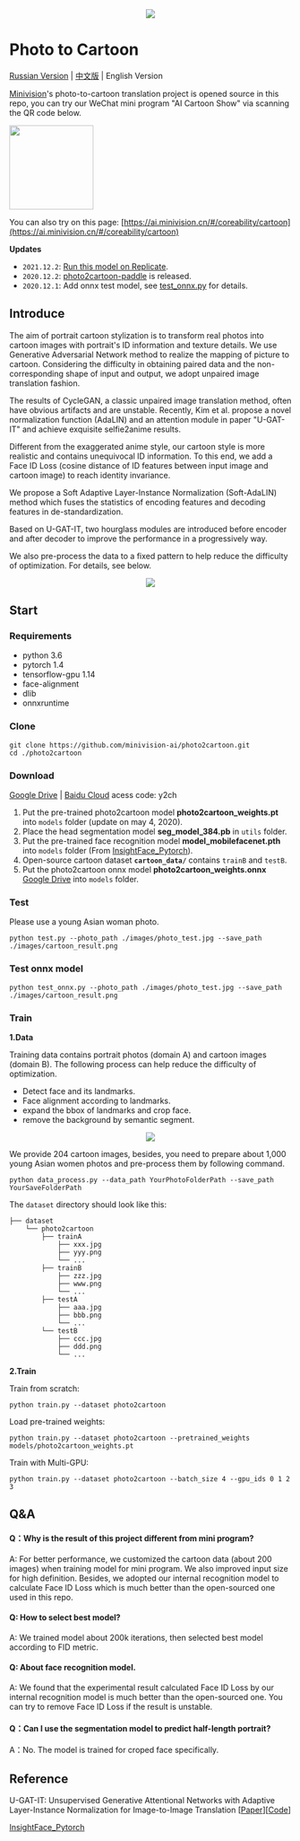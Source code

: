 <div align='center'>
  <img src='./images/title.png'>
</div>

# Photo to Cartoon

[Russian Version](README.md) | [中文版](README_IE.md) | English Version

[Minivision](https://www.minivision.cn/)'s photo-to-cartoon translation project is opened source in this repo, you can try our WeChat mini program "AI Cartoon Show" via scanning the QR code below.

<div>
  <img src='./images/QRcode.jpg' height='150px' width='150px'>
</div>

You can also try on this page: [https://ai.minivision.cn/#/coreability/cartoon](https://ai.minivision.cn/#/coreability/cartoon)

**Updates**
- `2021.12.2`: [Run this model on Replicate](https://beta.replicate.ai/hao-qiang/photo2cartoon).
- `2020.12.2`: [photo2cartoon-paddle](https://github.com/minivision-ai/photo2cartoon-paddle) is released.
- `2020.12.1`: Add onnx test model, see [test_onnx.py](./test_onnx.py) for details.

## Introduce

The aim of portrait cartoon stylization is to transform real photos into cartoon images with portrait's ID information and texture details. We use Generative Adversarial Network method to realize the mapping of picture to cartoon. Considering the difficulty in obtaining paired data and the non-corresponding shape of input and output, we adopt unpaired image translation fashion.

The results of CycleGAN, a classic unpaired image translation method, often have obvious artifacts and are unstable. Recently, Kim et al. propose a novel normalization function (AdaLIN) and an attention module in paper "U-GAT-IT" and achieve exquisite selfie2anime results.

Different from the exaggerated anime style, our cartoon style is more realistic and contains unequivocal ID information. To this end, we add a Face ID Loss (cosine distance of ID features between input image and cartoon image) to reach identity invariance. 

We propose a Soft Adaptive Layer-Instance Normalization (Soft-AdaLIN) method which fuses the statistics of encoding features and decoding features in de-standardization. 

Based on U-GAT-IT, two hourglass modules are introduced before encoder and after decoder to improve the performance in a progressively way.

We also pre-process the data to a fixed pattern to help reduce the difficulty of optimization. For details, see below.

<div align='center'>
  <img src='./images/results.png'>
</div>

## Start

### Requirements
- python 3.6
- pytorch 1.4
- tensorflow-gpu 1.14
- face-alignment
- dlib
- onnxruntime

### Clone

```
git clone https://github.com/minivision-ai/photo2cartoon.git
cd ./photo2cartoon
```

### Download

[Google Drive](https://drive.google.com/open?id=1lsQS8hOCquMFKJFhK_z-n03ixWGkjT2P) | [Baidu Cloud](https://pan.baidu.com/s/1MsT3-He3UGipKhUi4OcCJw) acess code: y2ch

1. Put the pre-trained photo2cartoon model **photo2cartoon_weights.pt** into `models` folder (update on may 4, 2020).
2. Place the head segmentation model **seg_model_384.pb** in `utils` folder. 
3. Put the pre-trained face recognition model **model_mobilefacenet.pth** into `models` folder (From [InsightFace_Pytorch](https://github.com/TreB1eN/InsightFace_Pytorch)).
4. Open-source cartoon dataset **`cartoon_data/`** contains `trainB` and `testB`.
5. Put the photo2cartoon onnx model **photo2cartoon_weights.onnx** [Google Drive](https://drive.google.com/file/d/1PhwKDUhiq8p-UqrfHCqj257QnqBWD523/view?usp=sharing) into `models` folder.

### Test

Please use a young Asian woman photo.
```
python test.py --photo_path ./images/photo_test.jpg --save_path ./images/cartoon_result.png
```

### Test onnx model
```
python test_onnx.py --photo_path ./images/photo_test.jpg --save_path ./images/cartoon_result.png
```

### Train
**1.Data**

Training data contains portrait photos (domain A) and cartoon images (domain B). The following process can help reduce the difficulty of optimization.
- Detect face and its landmarks.
- Face alignment according to landmarks.
- expand the bbox of landmarks and crop face.
- remove the background by semantic segment.

<div align='center'>
  <img src='./images/data_process.jpg'>
</div>

We provide 204 cartoon images, besides, you need to prepare about 1,000 young Asian women photos and pre-process them by following command.

```
python data_process.py --data_path YourPhotoFolderPath --save_path YourSaveFolderPath
```

The `dataset` directory should look like this:
```
├── dataset
    └── photo2cartoon
        ├── trainA
            ├── xxx.jpg
            ├── yyy.png
            └── ...
        ├── trainB
            ├── zzz.jpg
            ├── www.png
            └── ...
        ├── testA
            ├── aaa.jpg 
            ├── bbb.png
            └── ...
        └── testB
            ├── ccc.jpg 
            ├── ddd.png
            └── ...
```

**2.Train**

Train from scratch:
```
python train.py --dataset photo2cartoon
```

Load pre-trained weights:
```
python train.py --dataset photo2cartoon --pretrained_weights models/photo2cartoon_weights.pt
```

Train with Multi-GPU:
```
python train.py --dataset photo2cartoon --batch_size 4 --gpu_ids 0 1 2 3
```

## Q&A
#### Q：Why is the result of this project different from mini program?

A: For better performance, we customized the cartoon data (about 200 images) when training model for mini program. We also improved input size for high definition. Besides, we adopted our internal recognition model to calculate Face ID Loss which is much better than the open-sourced one used in this repo.

#### Q: How to select best model?

A: We trained model about 200k iterations, then selected best model according to FID metric.

#### Q: About face recognition model.

A: We found that the experimental result calculated Face ID Loss by our internal recognition model is much better than the open-sourced one. You can try to remove Face ID Loss if the result is unstable.

#### Q：Can I use the segmentation model to predict half-length portrait?
A：No. The model is trained for croped face specifically.

## Reference

U-GAT-IT: Unsupervised Generative Attentional Networks with Adaptive Layer-Instance Normalization for Image-to-Image Translation [[Paper](https://arxiv.org/abs/1907.10830)][[Code](https://github.com/znxlwm/UGATIT-pytorch)]

[InsightFace_Pytorch](https://github.com/TreB1eN/InsightFace_Pytorch)
